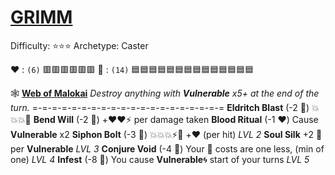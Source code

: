 # [**__GRIMM__**](<https://www.youtube.com/watch?v=Xnc4wSuKvuo>) 
Difficulty: ⭐⭐⭐
Archetype: Caster

:heart: : `(6)`   :red_square::red_square::red_square::red_square::red_square::red_square:
:large_blue_diamond: : `(14)` :blue_square::blue_square::blue_square::blue_square::blue_square::blue_square::blue_square::blue_square::blue_square::blue_square::blue_square::blue_square::blue_square::blue_square:

 :spider_web:  [**Web of Malokai**](https://media.discordapp.net/attachments/1056365502101979146/1168052056125354015/grimm.jpg?ex=65505c3f&is=653de73f&hm=7b578c3be9fc3a35e29719a0bf95b2acbd8be7337f9e5d996d46e4b7fcb2d283&=&width=673&height=673) 
*Destroy anything with __Vulnerable__ x5+ at the end of the turn.*
=-=-=-=-=-=-=-=-=-=-=-=-=-=-=-=-=-=-=-=
**Eldritch Blast** (-2 :large_blue_diamond:) :boom::boom::boom::no_entry_sign:
**Bend Will** (-2 :large_blue_diamond:) +:heart::heart::zap: per damage taken
**Blood Ritual** (-1 :heart:) Cause __Vulnerable__ x2
**Siphon Bolt** (-3 :large_blue_diamond:) :boom::boom::boom::zap::twisted_rightwards_arrows: +:heart: (per hit) *LVL 2*
**Soul Silk** +2 :large_blue_diamond: per __Vulnerable__ *LVL 3*
**Conjure Void** (-4 :large_blue_diamond:) Your :large_blue_diamond: costs are one less, (min of one) *LVL 4*
**Infest** (-8 :large_blue_diamond:) You cause __Vulnerable__:cyclone: start of your turns *LVL 5*

